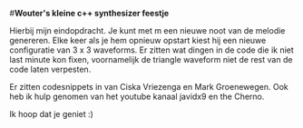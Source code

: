 #**Wouter's kleine c++ synthesizer feestje**

Hierbij mijn eindopdracht.
Je kunt met m een nieuwe noot van de melodie genereren.
Elke keer als je hem opnieuw opstart kiest hij een nieuwe configuratie van 3 x 3 waveforms.
Er zitten wat dingen in de code die ik niet last minute kon fixen, voornamelijk de triangle waveform niet de rest van de code laten verpesten.

Er zitten codesnippets in van Ciska Vriezenga en Mark Groenewegen.
Ook heb ik hulp genomen van het youtube kanaal javidx9 en the Cherno.

Ik hoop dat je geniet :)

